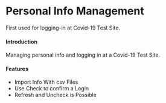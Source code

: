# Personal Info Management

First used for logging-in at Covid-19 Test Site.

#### Introduction

Managing personal info and logging in at a Covid-19 Test Site.

#### Features
 - Import Info With csv Files
 - Use Check to confirm a Login
 - Refresh and Uncheck is Possible